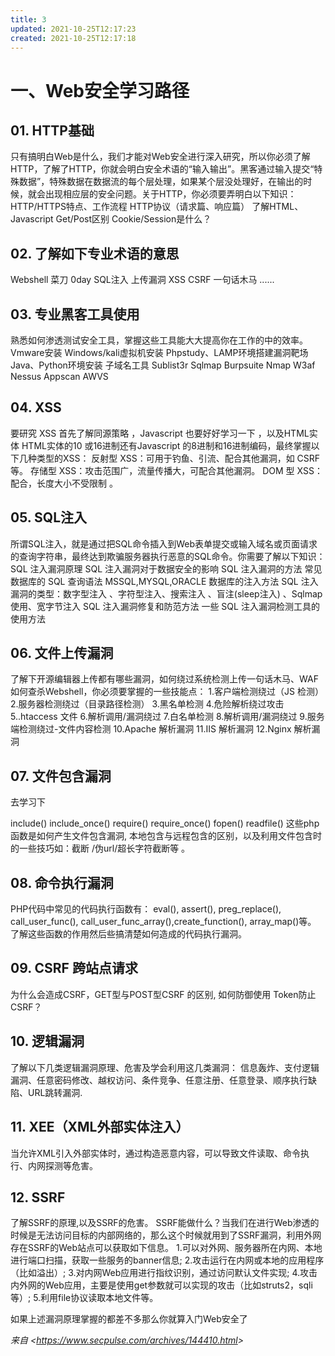 ```yaml
---
title: 3
updated: 2021-10-25T12:17:23
created: 2021-10-25T12:17:18
---
```


# **一、Web安全学习路径**

## **01. HTTP基础**

只有搞明白Web是什么，我们才能对Web安全进行深入研究，所以你必须了解HTTP，了解了HTTP，你就会明白安全术语的“输入输出”。黑客通过输入提交“特殊数据”，特殊数据在数据流的每个层处理，如果某个层没处理好，在输出的时候，就会出现相应层的安全问题。关于HTTP，你必须要弄明白以下知识：
HTTP/HTTPS特点、工作流程
HTTP协议（请求篇、响应篇）
了解HTML、Javascript
Get/Post区别
Cookie/Session是什么？

## **02. 了解如下专业术语的意思**

Webshell
菜刀
0day
SQL注入
上传漏洞
XSS
CSRF
一句话木马
......

## **03. 专业黑客工具使用**

熟悉如何渗透测试安全工具，掌握这些工具能大大提高你在工作的中的效率。
Vmware安装
Windows/kali虚拟机安装
Phpstudy、LAMP环境搭建漏洞靶场
Java、Python环境安装
子域名工具 Sublist3r
Sqlmap
Burpsuite
Nmap
W3af
Nessus
Appscan
AWVS

## **04. XSS**

要研究 XSS 首先了解同源策略 ，Javascript 也要好好学习一下 ，以及HTML实体 HTML实体的10 或16进制还有Javascript 的8进制和16进制编码，最终掌握以下几种类型的XSS：
反射型 XSS：可用于钓鱼、引流、配合其他漏洞，如 CSRF 等。
存储型 XSS：攻击范围广，流量传播大，可配合其他漏洞。
DOM 型 XSS：配合，长度大小不受限制 。

## **05. SQL注入**

所谓SQL注入，就是通过把SQL命令插入到Web表单提交或输入域名或页面请求的查询字符串，最终达到欺骗服务器执行恶意的SQL命令。你需要了解以下知识：
SQL 注入漏洞原理
SQL 注入漏洞对于数据安全的影响
SQL 注入漏洞的方法
常见数据库的 SQL 查询语法
MSSQL,MYSQL,ORACLE 数据库的注入方法
SQL 注入漏洞的类型：数字型注入 、字符型注入、搜索注入 、盲注(sleep注入) 、Sqlmap使用、宽字节注入
SQL 注入漏洞修复和防范方法
一些 SQL 注入漏洞检测工具的使用方法

## **06. 文件上传漏洞**

了解下开源编辑器上传都有哪些漏洞，如何绕过系统检测上传一句话木马、WAF如何查杀Webshell，你必须要掌握的一些技能点：
1.客户端检测绕过（JS 检测）
2.服务器检测绕过（目录路径检测）
3.黑名单检测
4.危险解析绕过攻击
5..htaccess 文件
6.解析调用/漏洞绕过
7.白名单检测
8.解析调用/漏洞绕过
9.服务端检测绕过-文件内容检测
10.Apache 解析漏洞
11.IIS 解析漏洞
12.Nginx 解析漏洞

## **07. 文件包含漏洞**

去学习下

include() include_once() require() require_once() fopen() readfile()
这些php函数是如何产生文件包含漏洞, 本地包含与远程包含的区别，以及利用文件包含时的一些技巧如：截断 /伪url/超长字符截断等 。

## **08. 命令执行漏洞**

PHP代码中常见的代码执行函数有：
eval(), assert(), preg_replace(), call_user_func(), call_user_func_array(),create_function(), array_map()等。
了解这些函数的作用然后些搞清楚如何造成的代码执行漏洞。

## **09. CSRF 跨站点请求**

为什么会造成CSRF，GET型与POST型CSRF 的区别, 如何防御使用 Token防止CSRF？

## **10. 逻辑漏洞**

了解以下几类逻辑漏洞原理、危害及学会利用这几类漏洞：
信息轰炸、支付逻辑漏洞、任意密码修改、越权访问、条件竞争、任意注册、任意登录、顺序执行缺陷、URL跳转漏洞.

## **11. XEE（XML外部实体注入）**

当允许XML引入外部实体时，通过构造恶意内容，可以导致文件读取、命令执行、内网探测等危害。

## **12. SSRF**

了解SSRF的原理,以及SSRF的危害。
SSRF能做什么？当我们在进行Web渗透的时候是无法访问目标的内部网络的，那么这个时候就用到了SSRF漏洞，利用外网存在SSRF的Web站点可以获取如下信息。
1.可以对外网、服务器所在内网、本地进行端口扫描，获取一些服务的banner信息;
2.攻击运行在内网或本地的应用程序（比如溢出）;
3.对内网Web应用进行指纹识别，通过访问默认文件实现;
4.攻击内外网的Web应用，主要是使用get参数就可以实现的攻击（比如struts2，sqli等）;
5.利用file协议读取本地文件等。

如果上述漏洞原理掌握的都差不多那么你就算入门Web安全了

*来自 \<<https://www.secpulse.com/archives/144410.html>\>*

